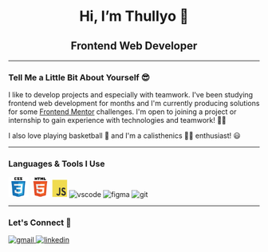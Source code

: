 <h1 align="center">Hi, I’m Thullyo 👋</h1> 
<h2 align="center">Frontend Web Developer</h2>

<hr>

<h3>Tell Me a Little Bit About Yourself 😎</h3>
<p>
  I like to develop projects and especially with teamwork. I've been studying frontend web development for months and I'm currently producing solutions for some <a href="https://www.frontendmentor.io/profile/thullyoufrn" target="_blank">Frontend Mentor</a> challenges. I'm open to joining a project or internship to gain experience with technologies and teamwork! 🙋‍♂️
</p>
<p>
   I also love playing basketball 🏀 and I'm a calisthenics 🤸‍♂️ enthusiast! 😃
</p>

<hr>

<h3>Languages & Tools I Use</h3>
<div>
  <img src="https://raw.githubusercontent.com/devicons/devicon/master/icons/css3/css3-original-wordmark.svg" alt="css3" width="40" height="40"/>
  <img src="https://raw.githubusercontent.com/devicons/devicon/master/icons/html5/html5-original-wordmark.svg" alt="html5" width="40" height="40"/>
  <img src="https://raw.githubusercontent.com/devicons/devicon/master/icons/javascript/javascript-original.svg" alt="javascript" width="30" height="35"/>
  <img src="https://cdn.jsdelivr.net/gh/devicons/devicon/icons/vscode/vscode-original.svg" alt="vscode" width="35" height="35"/>
  <img src="https://cdn.jsdelivr.net/gh/devicons/devicon/icons/figma/figma-original.svg" alt="figma" width="30" height="35"/>
  <img src="https://cdn.jsdelivr.net/gh/devicons/devicon/icons/git/git-original.svg" alt="git" width="35" height="35"/>
</div>

<hr>

<h3>Let's Connect 🙂</h3> 
<div>
  <a href = "mailto:leandromllr9@gmail.com">
    <img src="https://img.shields.io/badge/Gmail-D14836?style=for-the-badge&logo=gmail&logoColor=white" target="_blank" alt="gmail">
  </a>
  <a href="https://www.linkedin.com/in/thullyo-damasceno-375083231/" target="_blank">
    <img src="https://img.shields.io/badge/-LinkedIn-%230077B5?style=for-the-badge&logo=linkedin&logoColor=white" alt="linkedin"/>
  </a>
</div>
